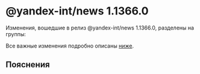 # @yandex-int/news 1.1366.0

<!-- ЧЕЛОВЕЧЕСКОЕ ВСТУПЛЕНИЕ -->

Изменения, вошедшие в релиз @yandex-int/news 1.1366.0, разделены на группы:

Все важные изменения подробно описаны [ниже](#Пояснения).

## Пояснения


